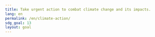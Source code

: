 ```yaml
---
title: Take urgent action to combat climate change and its impacts.
lang: en
permalink: /en/climate-action/
sdg_goal: 13
layout: goal
---
```

